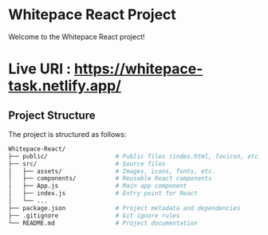 # Whitepace React Project

Welcome to the Whitepace React project!

# Live URl : https://whitepace-task.netlify.app/

## Project Structure

The project is structured as follows:

```bash
Whitepace-React/
├── public/                   # Public files (index.html, favicon, etc.)
├── src/                      # Source files
│   ├── assets/               # Images, icons, fonts, etc.
│   ├── components/           # Reusable React components
│   ├── App.js                # Main app component
│   ├── index.js              # Entry point for React
│   └── ...
├── package.json              # Project metadata and dependencies
├── .gitignore                # Git ignore rules
└── README.md                 # Project documentation
```
